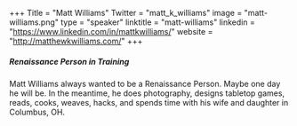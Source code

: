 +++
Title = "Matt Williams"
Twitter = "matt_k_williams"
image = "matt-williams.png"
type = "speaker"
linktitle = "matt-williams"
linkedin = "https://www.linkedin.com/in/mattkwilliams/"
website = "http://matthewkwilliams.com/"
+++

##### Renaissance Person in Training

Matt Williams always wanted to be a Renaissance Person. Maybe one day he will be. In the meantime, he does photography, designs tabletop games, reads, cooks, weaves, hacks, and spends time with his wife and daughter in Columbus, OH.